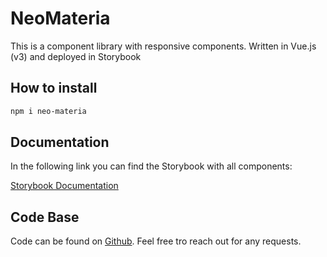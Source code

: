 # NeoMateria

This is a component library with responsive components.
Written in Vue.js (v3) and deployed in Storybook

## How to install

```sh
npm i neo-materia
```

## Documentation

In the following link you can find the Storybook with all components:

[Storybook Documentation](https://titanlordcode.github.io/NeoMateria/?path=/story/atoms-neobutton--default)

## Code Base

Code can be found on [Github](https://github.com/TitanlordCode/NeoMateria). Feel free tro reach out for any requests.
